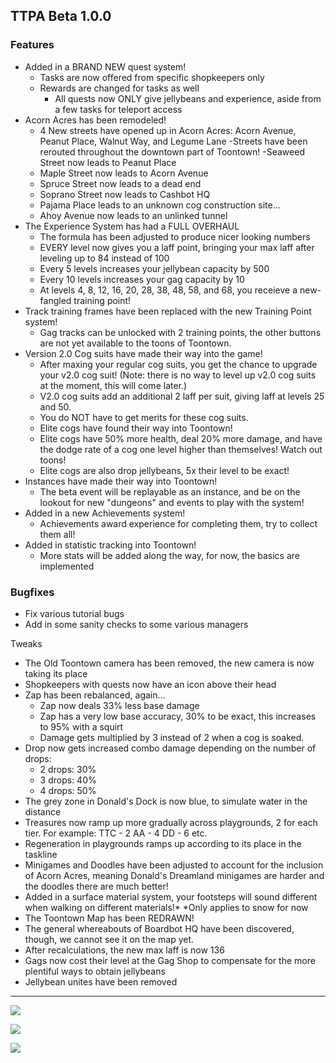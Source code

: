 ## TTPA Beta 1.0.0

### Features

- Added in a BRAND NEW quest system!
  - Tasks are now offered from specific shopkeepers only
  - Rewards are changed for tasks as well
    - All quests now ONLY give jellybeans and experience, aside from a few 
      tasks for teleport access
- Acorn Acres has been remodeled!
  - 4 New streets have opened up in Acorn Acres: Acorn Avenue, Peanut 
    Place, Walnut Way, and Legume Lane
 -Streets have been rerouted throughout the downtown part of Toontown!
  -Seaweed Street now leads to Peanut Place
  - Maple Street now leads to Acorn Avenue
  - Spruce Street now leads to a dead end
  - Soprano Street now leads to Cashbot HQ
  - Pajama Place leads to an unknown cog construction site...
  - Ahoy Avenue now leads to an unlinked tunnel
- The Experience System has had a FULL OVERHAUL
  - The formula has been adjusted to produce nicer looking numbers
  - EVERY level now gives you a laff point, bringing your max laff after leveling 
     up to 84 instead of 100
  - Every 5 levels increases your jellybean capacity by 500
  - Every 10 levels increases your gag capacity by 10
  - At levels 4, 8, 12, 16, 20, 28, 38, 48, 58, and 68, you receieve a new-
    fangled training point!
- Track training frames have been replaced with the new Training Point 
  system!
  - Gag tracks can be unlocked with 2 training points, the other buttons are 
     not yet available to the toons of Toontown.
- Version 2.0 Cog suits have made their way into the game!
  - After maxing your regular cog suits, you get the chance to upgrade your 
    v2.0 cog suit! (Note: there is no way to level up v2.0 cog suits at the 
    moment, this will come later.)
  - V2.0 cog suits add an additional 2 laff per suit, giving laff at levels 25 and 
    50.
  - You do NOT have to get merits for these cog suits.
  - Elite cogs have found their way into Toontown!
  - Elite cogs have 50% more health, deal 20% more damage, and have the 
    dodge rate of a cog one level higher than themselves! Watch out toons!
  - Elite cogs are also drop jellybeans, 5x their level to be exact!
- Instances have made their way into Toontown!
  - The beta event will be replayable as an instance, and be on the lookout for 
    new "dungeons" and events to play with the system!
- Added in a new Achievements system!
  - Achievements award experience for completing them, try to collect them all!
- Added in statistic tracking into Toontown!
  - More stats will be added along the way, for now, the basics are implemented

### Bugfixes

- Fix various tutorial bugs
- Add in some sanity checks to some various managers

Tweaks
- The Old Toontown camera has been removed, the new camera is now 
   taking its place
- Shopkeepers with quests now have an icon above their head
- Zap has been rebalanced, again...
  - Zap now deals 33% less base damage
  - Zap has a very low base accuracy, 30% to be exact, this increases to 95% 
    with a squirt
  - Damage gets multiplied by 3 instead of 2 when a cog is soaked.
- Drop now gets increased combo damage depending on the number of drops:
  - 2 drops: 30%
  - 3 drops: 40%
  - 4 drops: 50%
- The grey zone in Donald's Dock is now blue, to simulate water in the 
   distance
- Treasures now ramp up more gradually across playgrounds, 2 for each tier. 
  For example:
   TTC - 2
   AA - 4
   DD - 6
   etc.
- Regeneration in playgrounds ramps up according to its place in the taskline
- Minigames and Doodles have been adjusted to account for the inclusion of 
 Acorn Acres, meaning Donald's Dreamland minigames are harder and the 
 doodles there are much better!
- Added in a surface material system, your footsteps will sound different when 
 walking on different materials!*
  *Only applies to snow for now
- The Toontown Map has been REDRAWN!
- The general whereabouts of Boardbot HQ have been discovered, though, 
  we cannot see it on the map yet.
- After recalculations, the new max laff is now 136
- Gags now cost their level at the Gag Shop to compensate for the more 
 plentiful ways to obtain jellybeans
- Jellybean unites have been removed

----

![](https://i.imgur.com/6a3Kau7.png)

![](https://i.imgur.com/WZc7rLe.png)

![](https://i.imgur.com/lRzo6re.png)
